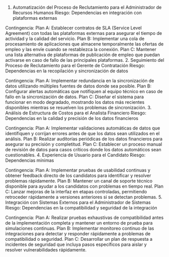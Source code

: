 1. Automatización del Proceso de Reclutamiento para el Administrador de Recursos Humanos
Riesgo: Dependencias en integración con plataformas externas

Contingencia:
Plan A: Establecer contratos de SLA (Service Level Agreement) con todas las plataformas externas para asegurar el tiempo de actividad y la calidad del servicio.
Plan B: Implementar una cola de procesamiento de aplicaciones que almacene temporalmente las ofertas de empleo y las envíe cuando se restablezca la conexión.
Plan C: Mantener una lista alternativa de plataformas de publicación de empleo que puedan activarse en caso de fallo de las principales plataformas.
2. Seguimiento del Proceso de Reclutamiento para el Gerente de Contratación
Riesgo: Dependencias en la recopilación y sincronización de datos

Contingencia:
Plan A: Implementar redundancia en la sincronización de datos utilizando múltiples fuentes de datos donde sea posible.
Plan B: Configurar alertas automáticas que notifiquen al equipo técnico en caso de fallo en la sincronización de datos.
Plan C: Diseñar el sistema para funcionar en modo degradado, mostrando los datos más recientes disponibles mientras se resuelven los problemas de sincronización.
3. Análisis de Estructura de Costos para el Analista Financiero
Riesgo: Dependencias en la calidad y precisión de los datos financieros

Contingencia:
Plan A: Implementar validaciones automáticas de datos que identifiquen y corrijan errores antes de que los datos sean utilizados en el análisis.
Plan B: Realizar auditorías periódicas de los datos financieros para asegurar su precisión y completitud.
Plan C: Establecer un proceso manual de revisión de datos para casos críticos donde los datos automáticos sean cuestionables.
4. Experiencia de Usuario para el Candidato
Riesgo: Dependencias mínimas

Contingencia:
Plan A: Implementar pruebas de usabilidad continuas y obtener feedback directo de los candidatos para identificar y resolver problemas rápidamente.
Plan B: Mantener un canal de soporte técnico disponible para ayudar a los candidatos con problemas en tiempo real.
Plan C: Lanzar mejoras de la interfaz en etapas controladas, permitiendo retroceder rápidamente a versiones anteriores si se detectan problemas.
5. Integración con Sistemas Externos para el Administrador de Sistemas
Riesgo: Dependencias en la compatibilidad y seguridad de la integración

Contingencia:
Plan A: Realizar pruebas exhaustivas de compatibilidad antes de la implementación completa y mantener un entorno de prueba para simulaciones continuas.
Plan B: Implementar monitoreo continuo de las integraciones para detectar y responder rápidamente a problemas de compatibilidad o seguridad.
Plan C: Desarrollar un plan de respuesta a incidentes de seguridad que incluya pasos específicos para aislar y resolver vulnerabilidades rápidamente.